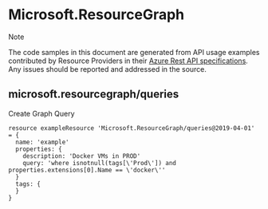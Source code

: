 # Microsoft.ResourceGraph
  
> [!NOTE]
> The code samples in this document are generated from API usage examples contributed by Resource Providers in their [Azure Rest API specifications](https://github.com/Azure/azure-rest-api-specs). Any issues should be reported and addressed in the source.


## microsoft.resourcegraph/queries

Create Graph Query
```bicep
resource exampleResource 'Microsoft.ResourceGraph/queries@2019-04-01' = {
  name: 'example'
  properties: {
    description: 'Docker VMs in PROD'
    query: 'where isnotnull(tags[\'Prod\']) and properties.extensions[0].Name == \'docker\''
  }
  tags: {
  }
}
```
